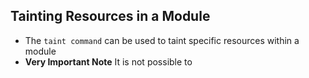 ## Tainting Resources in a Module
- The `taint command` can be used to taint specific resources within a module
- **Very Important Note** It is not possible to 